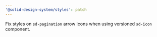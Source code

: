 ```yaml
---
'@solid-design-system/styles': patch
---
```


Fix styles on `sd-pagination` arrow icons when using versioned `sd-icon` component.
